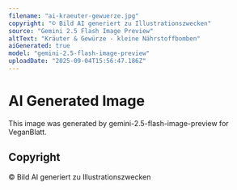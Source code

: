 ```yaml
---
filename: "ai-kraeuter-gewuerze.jpg"
copyright: "© Bild AI generiert zu Illustrationszwecken"
source: "Gemini 2.5 Flash Image Preview"
altText: "Kräuter & Gewürze - kleine Nährstoffbomben"
aiGenerated: true
model: "gemini-2.5-flash-image-preview"
uploadDate: "2025-09-04T15:56:47.186Z"
---
```


# AI Generated Image

This image was generated by gemini-2.5-flash-image-preview for VeganBlatt.

## Copyright
© Bild AI generiert zu Illustrationszwecken
